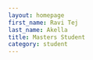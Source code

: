 ```yaml
---
layout: homepage
first_name: Ravi Tej
last_name: Akella
title: Masters Student
category: student
---
```

